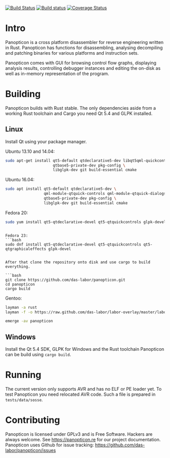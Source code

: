 [![Build Status](https://travis-ci.org/das-labor/panopticon.svg?branch=master)](https://travis-ci.org/das-labor/panopticon) [![Build status](https://ci.appveyor.com/api/projects/status/ht1wnf4qc0iocoar?svg=true)](https://ci.appveyor.com/project/flanfly/panopticon) [![Coverage Status](https://coveralls.io/repos/das-labor/panopticon/badge.svg?branch=master&service=github)](https://coveralls.io/github/das-labor/panopticon?branch=master)

Intro
=====

Panopticon is a cross platform disassembler for reverse engineering
written in Rust. Panopticon has functions for disassembling, analysing
decompiling and patching binaries for various platforms and instruction
sets.

Panopticon comes with GUI for browsing control flow graphs, displaying
analysis results, controlling debugger instances and editing the on-disk
as well as in-memory representation of the program.

Building
========

Panopticon builds with Rust stable. The only dependencies aside from
a working Rust toolchain and Cargo you need Qt 5.4 and GLPK installed.

Linux
-----

Install Qt using your package manager.

Ubuntu 13.10 and 14.04:
```bash
sudo apt-get install qt5-default qtdeclarative5-dev libqt5qml-quickcontrols \
                     qtbase5-private-dev pkg-config \
                     libglpk-dev git build-essential cmake
```

Ubuntu 16.04:
```bash
sudo apt install qt5-default qtdeclarative5-dev \
                 qml-module-qtquick-controls qml-module-qtquick-dialogs \
                 qtbase5-private-dev pkg-config \
                 libglpk-dev git build-essential cmake
```

Fedora 20:
```bash
sudo yum install qt5-qtdeclarative-devel qt5-qtquickcontrols glpk-devel
```

```

Fedora 23:
```bash
sudo dnf install qt5-qtdeclarative-devel qt5-qtquickcontrols qt5-qtgraphicaleffects glpk-devel
```

```

After that clone the repository onto disk and use cargo to build
everything.

```bash
git clone https://github.com/das-labor/panopticon.git
cd panopticon
cargo build
```

Gentoo:

```bash
layman -a rust
layman -f -o https://raw.github.com/das-labor/labor-overlay/master/labor-overlay -a labor-overlay

emerge -av panopticon
```

Windows
-------

Install the Qt 5.4 SDK, GLPK for Windows and the Rust toolchain Panopticon can be build using ``cargo build``.

Running
=======

The current version only supports AVR and has no ELF or PE loader yet.
To test Panopticon you need relocated AVR code. Such a file is prepared in
``tests/data/sosse``.

Contributing
============

Panopticon is licensed under GPLv3 and is Free Software. Hackers are
always welcome. See https://panopticon.re for our project documentation.
Panopticon uses Github for issue tracking: https://github.com/das-labor/panopticon/issues
